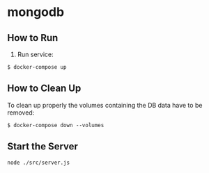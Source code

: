 # mongodb

## How to Run

1. Run service:
```
$ docker-compose up
```

## How to Clean Up

To clean up properly the volumes containing the DB data have to be removed:
```
$ docker-compose down --volumes
```
## Start the Server 

```
node ./src/server.js
```
